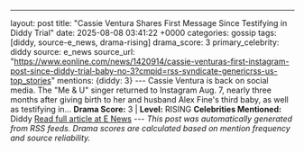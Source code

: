 ---
layout: post
title: "Cassie Ventura Shares First Message Since Testifying in Diddy Trial"
date: 2025-08-08 03:41:22 +0000
categories: gossip
tags: [diddy, source-e_news, drama-rising]
drama_score: 3
primary_celebrity: diddy
source: e_news
source_url: "https://www.eonline.com/news/1420914/cassie-venturas-first-instagram-post-since-diddy-trial-baby-no-3?cmpid=rss-syndicate-genericrss-us-top_stories"
mentions: {diddy: 3} --- Cassie Ventura is back on social media. The "Me & U" singer returned to Instagram Aug. 7, nearly three months after giving birth to her and husband Alex Fine's third baby, as well as testifying in... **Drama Score:** 3 | **Level:** RISING **Celebrities Mentioned:** Diddy [Read full article at E News](https://www.eonline.com/news/1420914/cassie-venturas-first-instagram-post-since-diddy-trial-baby-no-3?cmpid=rss-syndicate-genericrss-us-top_stories) --- *This post was automatically generated from RSS feeds. Drama scores are calculated based on mention frequency and source reliability.*